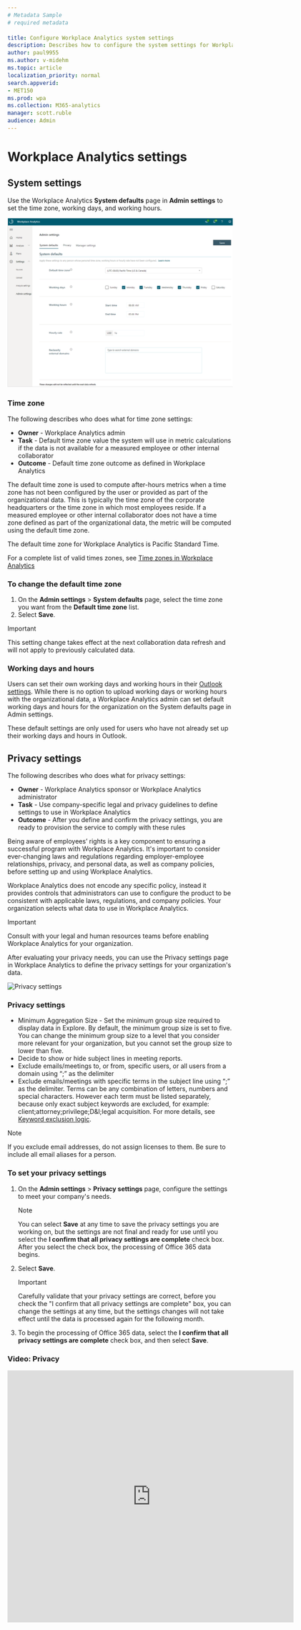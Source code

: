 ```yaml
---
# Metadata Sample
# required metadata

title: Configure Workplace Analytics system settings
description: Describes how to configure the system settings for Workplace Analytics
author: paul9955
ms.author: v-midehm
ms.topic: article
localization_priority: normal 
search.appverid:
- MET150
ms.prod: wpa
ms.collection: M365-analytics
manager: scott.ruble
audience: Admin
---
```


# Workplace Analytics settings

## System settings

Use the Workplace Analytics **System defaults** page in **Admin settings** to set the time zone, working days, and working hours.

   ![System defaults](../images/wpa/use/admin-system-defaults.png)

### Time zone

The following describes who does what for time zone settings:

* **Owner** - Workplace Analytics admin
* **Task** - Default time zone value the system will use in metric calculations if the data is not available for a measured employee or other internal collaborator
* **Outcome** - Default time zone outcome as defined in Workplace Analytics

The default time zone is used to compute after-hours metrics when a time zone has not been configured by the user or provided as part of the organizational data. This is typically the time zone of the corporate headquarters or the time zone in which most employees reside. If a measured employee or other internal collaborator does not have a time zone defined as part of the organizational data, the metric will be computed using the default time zone.

The default time zone for Workplace Analytics is Pacific Standard Time.

For a complete list of valid times zones, see [Time zones in Workplace Analytics](../Use/Timezones-for-workplace-analytics.md)  

### To change the default time zone

1. On the **Admin settings** > **System defaults** page, select the time zone you want from the **Default time zone** list.
2. Select **Save**.

> [!Important]
> This setting change takes effect at the next collaboration data refresh and will not apply to previously calculated data.

### Working days and hours

Users can set their own working days and working hours in their [Outlook settings](https://outlook.office.com/calendar/options/calendar/view/appearance). While there is no option to upload working days or working hours with the organizational data, a Workplace Analytics admin can set default working days and hours for the organization on the System defaults page in Admin settings.

These default settings are only used for users who have not already set up their working days and hours in Outlook.

<!-- PERHAPS NOT NEEDED ANYMORE 
### Related topic
[Settings in Workplace Analytics](../Use/Settings.md)
-->

## Privacy settings

The following describes who does what for privacy settings:

* **Owner** - Workplace Analytics sponsor or Workplace Analytics administrator
* **Task** - Use company-specific legal and privacy guidelines to define settings to use in Workplace Analytics
* **Outcome** - After you define and confirm the privacy settings, you are ready to provision the service to comply with these rules

Being aware of employees’ rights is a key component to ensuring a successful program with Workplace Analytics. It's important to consider ever-changing laws and regulations regarding employer-employee relationships, privacy, and personal data, as well as company policies, before setting up and using Workplace Analytics.

Workplace Analytics does not encode any specific policy, instead it provides controls that administrators can use to configure the product to be consistent with applicable laws, regulations, and company policies. Your organization selects what data to use in Workplace Analytics.

> [!Important]
> Consult with your legal and human resources teams before enabling Workplace Analytics for your organization.

After evaluating your privacy needs, you can use the Privacy settings page in Workplace Analytics to define the privacy settings for your organization's data.

   ![Privacy settings](../images/wpa/use/admin-privacy-settings.png)

### Privacy settings

* Minimum Aggregation Size - Set the minimum group size required to display data in Explore. By default, the minimum group size is set to five. You can change the minimum group size to a level that you consider more relevant for your organization, but you cannot set the group size to lower than five.
* Decide to show or hide subject lines in meeting reports.
* Exclude emails/meetings to, or from, specific users, or all users from a domain using “;” as the delimiter
* Exclude emails/meetings with specific terms in the subject line using “;” as the delimiter. Terms can be any combination of letters, numbers and special characters. However each term must be listed separately, because only exact subject keywords are excluded, for example: client;attorney;privilege;D&I;legal acquisition. For more details, see [Keyword exclusion logic](../Privacy/Privacy-considerations.md#keyword-exclusion-logic).

> [!Note]
> If you exclude email addresses, do not assign licenses to them. Be sure to include all email aliases for a person.

### To set your privacy settings

1. On the **Admin settings** > **Privacy settings** page, configure the settings to meet your company's needs.

   > [!Note]
   > You can select **Save** at any time to save the privacy settings you are working on, but the settings are not final and ready for use until you select the **I confirm that all privacy settings are complete** check box. After you select the check box, the processing of Office 365 data begins.

2. Select **Save**.

   > [!Important]
   > Carefully validate that your privacy settings are correct, before you check the "I confirm that all privacy settings are complete" box, you can change the settings at any time, but the settings changes will not take effect until the data is processed again for the following month.

3. To begin the processing of Office 365 data, select the **I confirm that all privacy settings are complete** check box, and then select **Save**.

### Video: Privacy

<iframe width="640" height="564" src="https://player.vimeo.com/video/282897705" frameborder="0" allowFullScreen mozallowfullscreen webkitAllowFullScreen></iframe>

<!-- PERHAPS NOT NEEDED ANYMORE 
### Related topic
[Settings in Workplace Analytics](../Use/Settings.md)
-->
